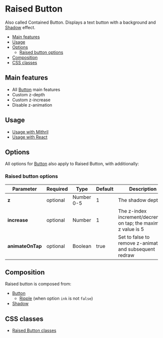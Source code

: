 # Raised Button

Also called Contained Button. Displays a text button with a background and [Shadow](shadow.md) effect.

<!-- MarkdownTOC autolink="true" autoanchor="true" bracket="round" levels="1,2,3" -->

- [Main features](#main-features)
- [Usage](#usage)
- [Options](#options)
  - [Raised button options](#raised-button-options)
- [Composition](#composition)
- [CSS classes](#css-classes)

<!-- /MarkdownTOC -->


<a id="main-features"></a>
## Main features

* All [Button](button.md) main features
* Custom z-depth
* Custom z-increase
* Disable z-animation



<a id="usage"></a>
## Usage

* [Usage with Mithril](mithril/raised-button.md)
* [Usage with React](react/raised-button.md)




<a id="options"></a>
## Options

All options for [Button](button.md) also apply to Raised Button, with additionally:


<a id="raised-button-options"></a>
### Raised button options

| **Parameter**    |  **Required** | **Type**   | **Default** | **Description** |
| ---------------- | -------------- | ---------- | ----------- | --------------- |
| **z**            | optional       | Number 0-5 | 1           | The shadow depth |
| **increase**     | optional       | Number     | 1           | The z-index increment/decrement on tap; the maximum z value is 5 |
| **animateOnTap** | optional       | Boolean    | true        | Set to false to remove z-animation and subsequent redraw |



<a id="composition"></a>
## Composition

Raised button is composed from:

* [Button](button.md)
  * [Ripple](ripple.md) (when option `ink` is not `false`)
* [Shadow](shadow.md) 



<a id="css-classes"></a>
## CSS classes

* [Raised Button classes](../../packages/polythene-css-classes/raised-button.js)



